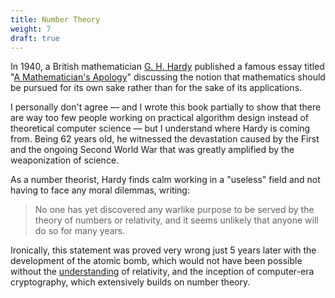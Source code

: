 ```yaml
---
title: Number Theory
weight: 7
draft: true
---
```


In 1940, a British mathematician [G. H. Hardy](https://en.wikipedia.org/wiki/G._H._Hardy) published a famous essay titled "[A Mathematician's Apology](https://en.wikipedia.org/wiki/A_Mathematician%27s_Apology)" discussing the notion that mathematics should be pursued for its own sake rather than for the sake of its applications.

I personally don't agree — and I wrote this book partially to show that there are way too few people working on practical algorithm design instead of theoretical computer science — but I understand where Hardy is coming from. Being 62 years old, he witnessed the devastation caused by the First and the ongoing Second World War that was greatly amplified by the weaponization of science.

As a number theorist, Hardy finds calm working in a "useless" field and not having to face any moral dilemmas, writing:

> No one has yet discovered any warlike purpose to be served by the theory of numbers or relativity, and it seems unlikely that anyone will do so for many years.

Ironically, this statement was proved very wrong just 5 years later with the development of the atomic bomb, which would not have been possible without the [understanding](https://en.wikipedia.org/wiki/Einstein%E2%80%93Szil%C3%A1rd_letter) of relativity, and the inception of computer-era cryptography, which extensively builds on number theory.

<!--

One can find calm in pursuing "useless" math and not having to face any moral dilemmas.

Hardy seems somewhat gratified that his own field has no applications:

A scientist faces a moral dilemma because some of their inventions may do more harm than good. One may find calm in pursing "useless" math.

Hardy seems to find calm in pursuing "useless" math and not having to face any moral dilemmas:

Scientists often face a moral dilemma because some of their inventions may do more harm than good.

One can find calm in pursuing "useless" math and not facing any moral dilemmas. Hardy seems somewhat gratified that his own field has no applications:

If your field has no applications, you don't have to face any moral dilemmas — and Hardy seems to be his own field, number theory, has none:

somewhat proudly pointing out that his field has no practical applications:

A scientist faces a moral dilemma because some of its inventions may do more harm than good. One can find calm in pursuing useless math. Hardy himself specialized in number theory, and he was content about it not having any applications:

It is ironic that within just 5 years number theory was the basis of cracking Enigma and relativity theory developing atomic bomb respectively.

Number theory has many more applications.

-->
